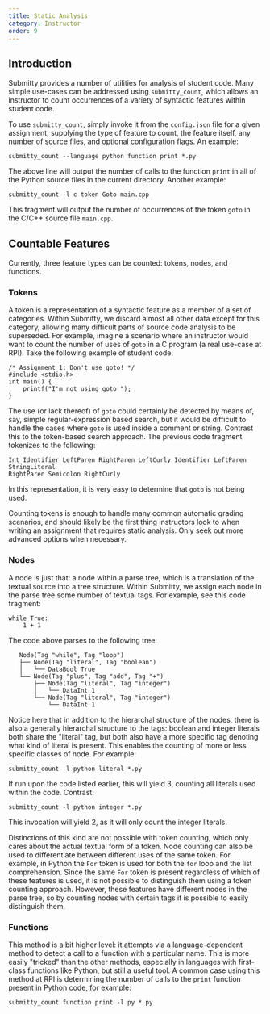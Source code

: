 ```yaml
---
title: Static Analysis
category: Instructor
order: 9
---
```


## Introduction
Submitty provides a number of utilities for analysis of student code. Many
simple use-cases can be addressed using ``submitty_count``, which allows an
instructor to count occurrences of a variety of syntactic features within
student code.

To use ``submitty_count``, simply invoke it from the ``config.json`` file for a
given assignment, supplying the type of feature to count, the feature itself,
any number of source files, and optional configuration flags. An example:

```
submitty_count --language python function print *.py
```

The above line will output the number of calls to the function ``print`` in all
of the Python source files in the current directory. Another example:

```
submitty_count -l c token Goto main.cpp
```

This fragment will output the number of occurrences of the token ``goto`` in the
C/C++ source file ``main.cpp``.

## Countable Features
Currently, three feature types can be counted: tokens, nodes, and functions.

### Tokens
A token is a representation of a syntactic feature as a member of a set of
categories. Within Submitty, we discard almost all other data except for this
category, allowing many difficult parts of source code analysis to be
superseded. For example, imagine a scenario where an instructor would want to
count the number of uses of ``goto`` in a C program (a real use-case at RPI).
Take the following example of student code:

```
/* Assignment 1: Don't use goto! */
#include <stdio.h>
int main() {
    printf("I'm not using goto ");
}

```

The use (or lack thereof) of ``goto`` could certainly be detected by means of,
say, simple regular-expression based search, but it would be difficult to
handle the cases where ``goto`` is used inside a comment or string. Contrast
this to the token-based search approach. The previous code fragment tokenizes
to the following:

```
Int Identifier LeftParen RightParen LeftCurly Identifier LeftParen StringLiteral
RightParen Semicolon RightCurly
```

In this representation, it is very easy to determine that ``goto`` is not being
used.

Counting tokens is enough to handle many common automatic grading scenarios,
and should likely be the first thing instructors look to when writing an
assignment that requires static analysis. Only seek out more advanced options
when necessary.

### Nodes
A node is just that: a node within a parse tree, which is a translation of the
textual source into a tree structure. Within Submitty, we assign each node in
the parse tree some number of textual tags. For example, see this code fragment:

```
while True:
    1 + 1
```

The code above parses to the following tree:

```
   Node(Tag "while", Tag "loop")
   ├── Node(Tag "literal", Tag "boolean")
   │   └── DataBool True
   └── Node(Tag "plus", Tag "add", Tag "+")
       ├── Node(Tag "literal", Tag "integer")
       │   └── DataInt 1
       └── Node(Tag "literal", Tag "integer")
           └── DataInt 1

```

Notice here that in addition to the hierarchal structure of the nodes, there is
also a generally hierarchal structure to the tags: boolean and integer literals
both share the "literal" tag, but both also have a more specific tag denoting
what kind of literal is present. This enables the counting of more or less
specific classes of node. For example:

```
submitty_count -l python literal *.py
```

If run upon the code listed earlier, this will yield 3, counting all literals
used within the code. Contrast:

```
submitty_count -l python integer *.py
```

This invocation will yield 2, as it will only count the integer literals.

Distinctions of this kind are not possible with token counting, which only
cares about the actual textual form of a token. Node counting can also be used
to differentiate between different uses of the same token. For example, in
Python the ``For`` token is used for both the ``for`` loop and the list
comprehension. Since the same ``For`` token is present regardless of which of
these features is used, it is not possible to distinguish them using a token
counting approach. However, these features have different nodes in the parse
tree, so by counting nodes with certain tags it is possible to easily
distinguish them.

### Functions
This method is a bit higher level: it attempts via a language-dependent method
to detect a call to a function with a particular name. This is more easily
"tricked" than the other methods, especially in languages with first-class
functions like Python, but still a useful tool. A common case using this
method at RPI is determining the number of calls to the ``print`` function
present in Python code, for example:

```
submitty_count function print -l py *.py
```
